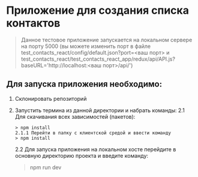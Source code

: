 # Приложение для создания списка контактов

> Данное тестовое приложение запускается на локальном сервере на порту 5000 (вы можете изменить порт в файле test_contacts_react/config/default.json?port=<ваш порт> и test_contacts_react/test_contacts_react_app/redux/api/API.js?baseURL='http://localhost:<ваш порт>/api/')

## Для запуска приложения необходимо:

1.  Склонировать репозиторий
2.  Запустить термина из данной директории и набрать команды:
    2.1 Для скачивания всех зависимостей (пакетов):

        > npm install
        2.1.1 Перейти в папку с клиентской средой и ввести команду
        > npm install

    2.2 Для запуска приложения на локальном хосте перейдите в основную директорию проекта и введите команду:

    > npm run dev
